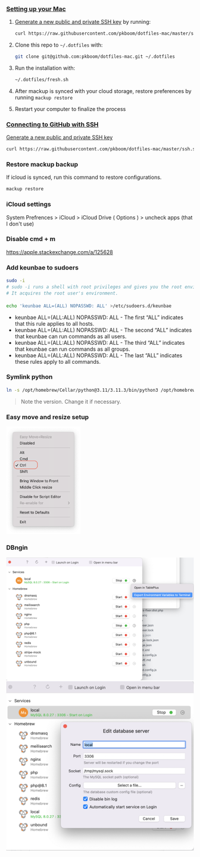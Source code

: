 ### [Setting up your Mac](https://github.com/driesvints/dotfiles#setting-up-your-mac)

1. [Generate a new public and private SSH key](https://docs.github.com/en/github/authenticating-to-github/generating-a-new-ssh-key-and-adding-it-to-the-ssh-agent) by running:

   ```zsh
   curl https://raw.githubusercontent.com/pkboom/dotfiles-mac/master/ssh.sh | sh -s "<your-email-address>"
   ```

1. Clone this repo to `~/.dotfiles` with:

   ```zsh
   git clone git@github.com:pkboom/dotfiles-mac.git ~/.dotfiles
   ```

1. Run the installation with:

   ```zsh
   ~/.dotfiles/fresh.sh
   ```

1. After mackup is synced with your cloud storage, restore preferences by running `mackup restore`
1. Restart your computer to finalize the process

### [Connecting to GitHub with SSH](https://docs.github.com/en/github/authenticating-to-github/connecting-to-github-with-ssh)

[Generate a new public and private SSH key](https://docs.github.com/en/github/authenticating-to-github/generating-a-new-ssh-key-and-adding-it-to-the-ssh-agent)

```zsh
curl https://raw.githubusercontent.com/pkboom/dotfiles-mac/master/ssh.sh | sh -s
```

### Restore mackup backup

If icloud is synced, run this command to restore configurations.

```zsh
mackup restore
```

### iCloud settings

System Prefrences > iCloud > iCloud Drive ( Options ) > uncheck apps (that I don't use)

### Disable cmd + m

https://apple.stackexchange.com/a/125628

### Add keunbae to sudoers

```sh
sudo -i
# sudo -i runs a shell with root privileges and gives you the root environment, i.e. your ~/.bashrc is ignored.
# It acquires the root user's environment.

echo 'keunbae ALL=(ALL) NOPASSWD: ALL' >/etc/sudoers.d/keunbae
```

- keunbae ALL=(ALL:ALL) NOPASSWD: ALL - The first “ALL” indicates that this rule applies to all hosts.
- keunbae ALL=(ALL:ALL) NOPASSWD: ALL - The second “ALL” indicates that keunbae can run commands as all users.
- keunbae ALL=(ALL:ALL) NOPASSWD: ALL - The third “ALL” indicates that keunbae can run commands as all groups.
- keunbae ALL=(ALL:ALL) NOPASSWD: ALL - The last “ALL” indicates these rules apply to all commands.

### Symlink python

```sh
ln -s /opt/homebrew/Cellar/python@3.11/3.11.3/bin/python3 /opt/homebrew/bin/python
```

> Note the version. Change it if necessary.

### Easy move and resize setup

<img src="/images/easymove.png" width="200">

### DBngin

<img src="/images/dbngin1.png">

<img src="/images/dbngin2.png">
